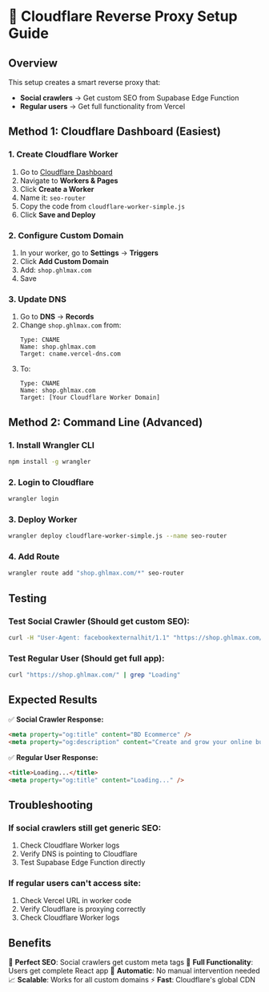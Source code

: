# 🚀 Cloudflare Reverse Proxy Setup Guide

## Overview
This setup creates a smart reverse proxy that:
- **Social crawlers** → Get custom SEO from Supabase Edge Function
- **Regular users** → Get full functionality from Vercel

## Method 1: Cloudflare Dashboard (Easiest)

### 1. Create Cloudflare Worker
1. Go to [Cloudflare Dashboard](https://dash.cloudflare.com/)
2. Navigate to **Workers & Pages**
3. Click **Create a Worker**
4. Name it: `seo-router`
5. Copy the code from `cloudflare-worker-simple.js`
6. Click **Save and Deploy**

### 2. Configure Custom Domain
1. In your worker, go to **Settings** → **Triggers**
2. Click **Add Custom Domain**
3. Add: `shop.ghlmax.com`
4. Save

### 3. Update DNS
1. Go to **DNS** → **Records**
2. Change `shop.ghlmax.com` from:
   ```
   Type: CNAME
   Name: shop.ghlmax.com
   Target: cname.vercel-dns.com
   ```
3. To:
   ```
   Type: CNAME
   Name: shop.ghlmax.com
   Target: [Your Cloudflare Worker Domain]
   ```

## Method 2: Command Line (Advanced)

### 1. Install Wrangler CLI
```bash
npm install -g wrangler
```

### 2. Login to Cloudflare
```bash
wrangler login
```

### 3. Deploy Worker
```bash
wrangler deploy cloudflare-worker-simple.js --name seo-router
```

### 4. Add Route
```bash
wrangler route add "shop.ghlmax.com/*" seo-router
```

## Testing

### Test Social Crawler (Should get custom SEO):
```bash
curl -H "User-Agent: facebookexternalhit/1.1" "https://shop.ghlmax.com/" | grep "og:title"
```

### Test Regular User (Should get full app):
```bash
curl "https://shop.ghlmax.com/" | grep "Loading"
```

## Expected Results

✅ **Social Crawler Response:**
```html
<meta property="og:title" content="BD Ecommerce" />
<meta property="og:description" content="Create and grow your online business with BD Ecommerce..." />
```

✅ **Regular User Response:**
```html
<title>Loading...</title>
<meta property="og:title" content="Loading..." />
```

## Troubleshooting

### If social crawlers still get generic SEO:
1. Check Cloudflare Worker logs
2. Verify DNS is pointing to Cloudflare
3. Test Supabase Edge Function directly

### If regular users can't access site:
1. Check Vercel URL in worker code
2. Verify Cloudflare is proxying correctly
3. Check Cloudflare Worker logs

## Benefits

🎯 **Perfect SEO**: Social crawlers get custom meta tags
🚀 **Full Functionality**: Users get complete React app
🔄 **Automatic**: No manual intervention needed
📈 **Scalable**: Works for all custom domains
⚡ **Fast**: Cloudflare's global CDN
